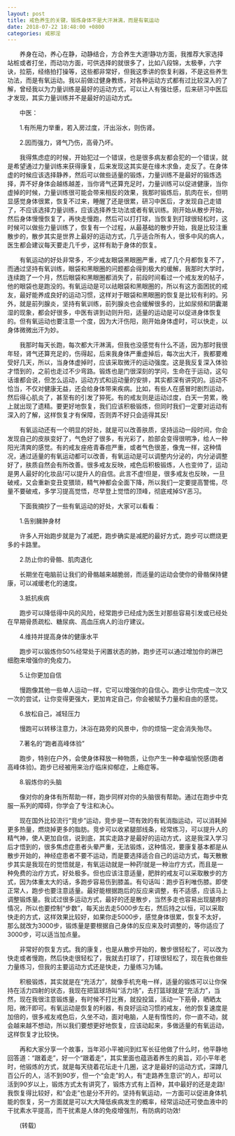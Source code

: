 ```yaml
---
layout: post
title: 戒色养生的关键，锻炼身体不是大汗淋漓，而是有氧运动
date: 2018-07-22 18:48:00 +0800
categories: 戒邪淫
---
```


　　养身在动，养心在静，动静结合，方合养生大道!静功方面，我推荐大家选择站桩或者打坐，而动功方面，可供选择的就很多了，比如八段锦，太极拳，六字诀，拉筋，经络拍打操等，这些都非常好，但我这季讲的恢复利器，不是这些养生功法，而是有氧运动。我以前做过健身教练，对各种运动方式都有过比较深入的了解，曾经我以为力量训练是最好的运动方式，可以让人有强壮感，后来研习中医后才发现，其实力量训练并不是最好的运动方式。
　　中医：
　　1.有所用力举重，若入房过度，汗出浴水，则伤肾。
　　2.因而强力，肾气乃伤，高骨乃坏。
　　我得焦虑症的时候，开始犯过一个错误，也是很多病友都会犯的一个错误，就是希望通过力量训练来获得康复，后来发现这其实是在缘木求鱼，走反了。在身体虚的时候应该选择静养，然后可以做些适量的锻炼，力量训练不是最好的锻炼选择，弄不好身体会越练越差，当你肾气还算充足时，力量训练可以促进健康，当你虚掉的时候，力量训练很可能会带来相反的效果，我那时锻炼后，肌肉在长，但明显感觉身体很累，恢复不过来，睡醒了还是很累，研习中医后，才发现自己走错了，不应该选择力量训练，应该选择养生功法或者有氧训练。刚开始从散步开始，然后身体慢慢恢复了，再快走慢跑，然后可以打打球，当恢复到打球很轻松时，这时候可以做些力量训练了，恢复有一个过程，从最基础的散步开始，我是比较注重散步的，散步其实是世界上最好的运动方式，几乎适合所有人，很多中风的病人，医生都会建议每天要走几千步，这样有助于身体的恢复。
　　有氧运动的好处非常多，不少戒友眼袋黑眼圈严重，戒了几个月都恢复不了，而通过坚持有氧训练，眼袋和黑眼圈的问题都会得到极大的缓解，我那时大学时，连续跑了一个月，然后眼袋和黑眼圈都消失了，前段时间看过一个戒友发的帖子，他的眼袋也是跑没的。有氧运动是可以祛眼袋和黑眼圈的，所以有这方面困扰的戒友，最好能养成良好的运动习惯，这样对于眼袋和黑眼圈的恢复是比较有利的。另外，就是前列腺炎，坚持有氧训练，前列腺炎也会缓解很多的，比如尿频和阴囊潮湿的现象，都会好很多，中医有讲到动则升阳，适量的运动是可以促进身体恢复的。但有氧运动也要注意一个度，因为大汗伤阳，刚开始身体虚时，可以快走，以身体微微出汗为妙。
　　我那时每天长跑，每次都大汗淋漓，但我也没感觉有什么不适，因为那时我很年轻，肾气还算充足的，伤得起，后来我身体严重虚掉后，每次出大汗，我都要难受好几天，所以，当身体虚掉时，应该采取微汗的运动强度。这是我反复深入体验才悟到的，之前也走过不少弯路。锻炼也是门很深刻的学问，生命在于运动，这句话谁都会说，但怎么运动，运动方式和运动量的安排，其实都深有讲究的。运动不恰当，不仅对健康无益，还会给身体带来疾病。比如，有些人在感冒时剧烈运动，然后得心肌炎了，甚至有的引发了猝死。有的戒友则是运动过度，白天一劳累，晚上就出现了遗精。要更好地恢复，我们应该积极锻炼，但同时我们一定要对运动有深入的了解，这样恢复才有保障，否则弄不好只会适得其反!
　　有氧运动还有一个明显的好处，就是可以改善肤质，坚持运动一段时间，你会发现自己的皮肤变好了，气色好了很多，有光彩了，脸部会变得很明净，给人一种阳光清爽的感觉。有的戒友痤疮青春痘严重，或者气色很差，像鬼一样，这种情况，通过适量的有氧运动都可以改善，有氧运动是可以调整内分泌的，内分泌调整好了，肤质自然会有所改善。很多戒友反映，戒色后积极锻炼，人也变帅了，运动是男人最好的化妆品!可以提升人的自信。此言不虚!但是，很多戒友也反映，一旦破戒，又会重新变丑变猥琐，精气神都会全面下降，所以我们一定要提高警惕，尽量不要破戒，多学习提高觉悟，尽早登上觉悟的顶峰，彻底戒掉SY恶习。
　　下面我摘抄了一些有氧运动的好处，大家可以看看：
　　1.告别臃肿身材
　　许多人开始跑步就是为了减肥，跑步确实是减肥的最好方式，跑步可以燃烧更多的卡路里。
　　2.防止你的骨骼、肌肉退化
　　长期坐在电脑前让我们的骨骼越来越脆弱，而适量的运动会使你的骨骼保持健康，可以减缓老化的速度。
　　3.抵抗疾病
　　跑步可以降低得中风的风险，经常跑步已经成为医生对那些容易引发或已经处在早期骨质疏松、糖尿病、高血压病人的治疗建议。
　　4.维持并提高身体的健康水平
　　跑步可以锻炼你50%经常处于闲置状态的肺，跑步还可以通过增加你的淋巴细胞来增强你的免疫力。
　　5.让你更加自信
　　慢跑像其他一些单人运动一样，它可以增强你的自信心。跑步让你完成一次又一次的尝试，让你变得更强大，更加肯定自己，你会被赋予力量和自由的感觉。
　　6.放松自己，减轻压力
　　慢跑可以转移注意力，沐浴在路旁的风景中，你的烦恼一定会消失殆尽。
　　7.著名的“跑者高峰体验”
　　跑步，特别在户外，会使身体释放一种物质，让你产生一种幸福愉悦感(跑者高峰体验)。跑步已经被用来治疗临床抑郁症，上瘾症等。
　　8.锻炼你的头脑
　　像对你的身体有所帮助一样，跑步同样对你的头脑很有帮助。通过在跑步中克服一系列的障碍，你学会了专注和决心。
　　现在国外比较流行“竞步”运动，竞步是一项有效的有氧消脂运动，可以消耗掉更多热量，燃烧掉更多的脂肪。竞步可以收紧腿部线条，经常练习，可以提升人的精气神，使人更加自信，说到底，其实走路才是最好的运动方式，这是我深入学习后才悟到的，很多焦虑症患者头晕严重，无法锻炼，这种情况，要康复基本都是从散步开始的，神经症患者不要不运动，而是要选择适合自己的运动方式，每天散散步其实是我现在的觉悟就是，有氧运动就是一种药!就是一种治疗方式，而且是一种免费的治疗方式，好处极多。但也应该注意适量，肥胖的戒友可以采取散步的方式，因为体重太大的话，多跑步容易伤到膝盖。有句话叫：跑步百利唯伤膝。即使正常人，跑步也要注意适量。最好能根据跑后的反应来调整，有不适感，应该马上调整锻炼量。我试过很多运动方式，最好的还是散步，当然多走也容易出现腿疼的情况，所以也要控制“步数”，每天出去走5000步左右，然后持之以恒，可以采取快走的方式，这样效果比较好，如果你走5000步，感觉身体很累，恢复不太好，那么就改为3000步，锻炼量是要根据自己身体的反应来及时调整的，等你适应了3000步，可以适当加点量。
　　非常好的恢复方式。我的康复，也是从散步开始的，散步很轻松了，可以改为快走或者慢跑，然后快走很轻松了，我就去打球了，打球很轻松了，现在我也做些力量练习，但我的主要运动方式还是快走，力量练习为辅。
　　积极锻炼，其实就是在“充活力”，就像手机充电一样，适量的锻炼可以让你保持在活力四射的状态，我现在把篮球场叫“活力场”，去打篮球就是“充活力”，当然，现在我很注意锻炼量，有时候不打比赛，就投投篮，活动一下筋骨，晒晒太阳，微汗即可。有氧运动是恢复的利器，有良好运动习惯的戒友，他的恢复速度是加倍的，很多戒友戒色后，久坐不动，面对电脑，人是有惰性的，你一直不动，就会越来越不想动，所以我们要想更好地恢复，应该动起来，多做适量的有氧运动，这样恢复才比较快。
　　再和大家分享一个故事，当年邓小平被问到红军长征他做了什么时，他平静地回答道：“跟着走”，好一个“跟着走”，其实里面也蕴涵着养生的奥旨，邓小平年老时，他锻炼的方式，就是每天绕着花坛走十几圈，这才是最好的运动方式，深蹲几百公斤的人，活不到90岁，但一个“会走”的人，有“走路养生意识”的人，却可以活到90岁以上，锻炼方式太有讲究了，锻炼方式有上百种，其中最好的还是走路!我恢复得比较好，和“会走”也是分不开的。坚持有氧运动，一方面可以促进身体机能的恢复，另一方面就是可以大大降低疾病发生的概率，经常运动还可使血液中的干扰素水平提高，而干扰素是人体的免疫增强剂，有防病的功效!
　　(转载) 